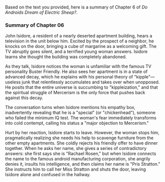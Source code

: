 Based on the text you provided, here is a summary of Chapter 6 of *Do Androids Dream of Electric Sheep?*.

### **Summary of Chapter 06**

John Isidore, a resident of a nearly deserted apartment building, hears a television in the unit below him. Excited by the prospect of a neighbor, he knocks on the door, bringing a cube of margarine as a welcoming gift. The TV abruptly goes silent, and a terrified young woman answers. Isidore learns she thought the building was completely abandoned.

As they talk, Isidore notices the woman is unfamiliar with the famous TV personality Buster Friendly. He also sees her apartment is in a state of advanced decay, which he explains with his personal theory of "kipple"—useless junk that relentlessly accumulates and takes over when unopposed. He posits that the entire universe is succumbing to "kippleization," and that the spiritual struggle of Mercerism is the only force that pushes back against this decay.

The conversation turns when Isidore mentions his empathy box, inadvertently revealing that he is a "special" (or "chickenhead"), someone who failed the minimum IQ test. The woman's fear immediately transforms into cold contempt, calling his status a "major objection to Mercerism."

Hurt by her reaction, Isidore starts to leave. However, the woman stops him, pragmatically realizing she needs his help to scavenge furniture from the other empty apartments. She coldly rejects his friendly offer to have dinner together. When he asks her name, she gives a series of contradictory answers: she first says she is "Rachael Rosen," but when Isidore connects the name to the famous android manufacturing corporation, she angrily denies it, insults his intelligence, and then claims her name is "Pris Stratton." She instructs him to call her Miss Stratton and shuts the door, leaving Isidore alone and confused in the hallway.